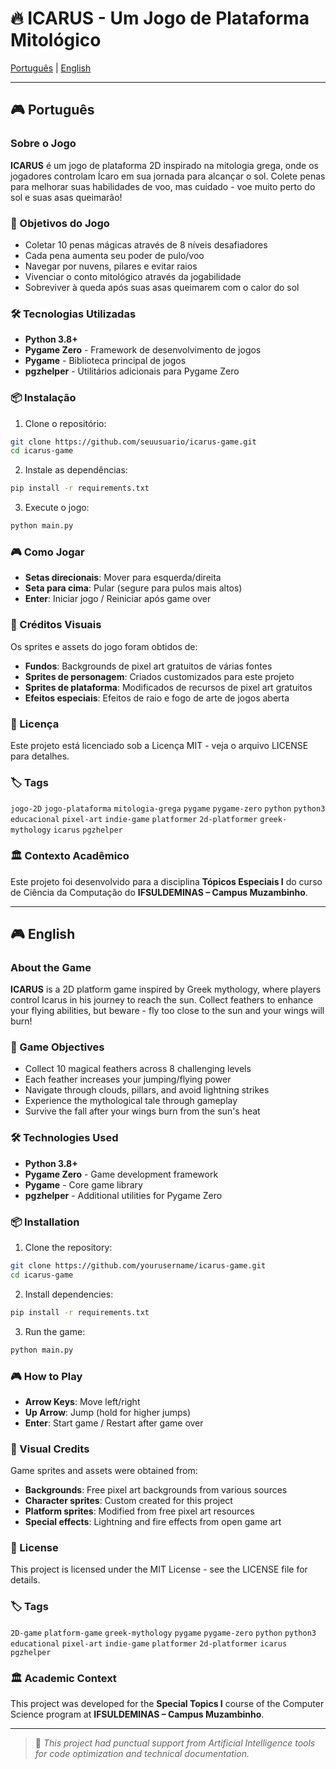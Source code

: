 # 🔥 ICARUS - Um Jogo de Plataforma Mitológico

[Português](#português) | [English](#english)

---

<a id="português"></a>
## 🎮 Português

### Sobre o Jogo
**ICARUS** é um jogo de plataforma 2D inspirado na mitologia grega, onde os jogadores controlam Ícaro em sua jornada para alcançar o sol. Colete penas para melhorar suas habilidades de voo, mas cuidado - voe muito perto do sol e suas asas queimarão!

### 🎯 Objetivos do Jogo
- Coletar 10 penas mágicas através de 8 níveis desafiadores
- Cada pena aumenta seu poder de pulo/voo
- Navegar por nuvens, pilares e evitar raios
- Vivenciar o conto mitológico através da jogabilidade
- Sobreviver à queda após suas asas queimarem com o calor do sol

### 🛠️ Tecnologias Utilizadas
- **Python 3.8+**
- **Pygame Zero** - Framework de desenvolvimento de jogos
- **Pygame** - Biblioteca principal de jogos
- **pgzhelper** - Utilitários adicionais para Pygame Zero

### 📦 Instalação

1. Clone o repositório:
```bash
git clone https://github.com/seuusuario/icarus-game.git
cd icarus-game
```

2. Instale as dependências:
```bash
pip install -r requirements.txt
```

3. Execute o jogo:
```bash
python main.py
```

### 🎮 Como Jogar
- **Setas direcionais**: Mover para esquerda/direita
- **Seta para cima**: Pular (segure para pulos mais altos)
- **Enter**: Iniciar jogo / Reiniciar após game over

### 🎨 Créditos Visuais
Os sprites e assets do jogo foram obtidos de:
- **Fundos**: Backgrounds de pixel art gratuitos de várias fontes
- **Sprites de personagem**: Criados customizados para este projeto
- **Sprites de plataforma**: Modificados de recursos de pixel art gratuitos
- **Efeitos especiais**: Efeitos de raio e fogo de arte de jogos aberta

### 📝 Licença
Este projeto está licenciado sob a Licença MIT - veja o arquivo LICENSE para detalhes.

### 🏷️ Tags
`jogo-2D` `jogo-plataforma` `mitologia-grega` `pygame` `pygame-zero` `python` `python3` `educacional` `pixel-art` `indie-game` `platformer` `2d-platformer` `greek-mythology` `icarus` `pgzhelper`

### 🏛️ Contexto Acadêmico
Este projeto foi desenvolvido para a disciplina **Tópicos Especiais I** do curso de Ciência da Computação do **IFSULDEMINAS – Campus Muzambinho**.

---

<a id="english"></a>
## 🎮 English

### About the Game
**ICARUS** is a 2D platform game inspired by Greek mythology, where players control Icarus in his journey to reach the sun. Collect feathers to enhance your flying abilities, but beware - fly too close to the sun and your wings will burn!

### 🎯 Game Objectives
- Collect 10 magical feathers across 8 challenging levels
- Each feather increases your jumping/flying power
- Navigate through clouds, pillars, and avoid lightning strikes
- Experience the mythological tale through gameplay
- Survive the fall after your wings burn from the sun's heat

### 🛠️ Technologies Used
- **Python 3.8+**
- **Pygame Zero** - Game development framework
- **Pygame** - Core game library
- **pgzhelper** - Additional utilities for Pygame Zero

### 📦 Installation

1. Clone the repository:
```bash
git clone https://github.com/yourusername/icarus-game.git
cd icarus-game
```

2. Install dependencies:
```bash
pip install -r requirements.txt
```

3. Run the game:
```bash
python main.py
```

### 🎮 How to Play
- **Arrow Keys**: Move left/right
- **Up Arrow**: Jump (hold for higher jumps)
- **Enter**: Start game / Restart after game over

### 🎨 Visual Credits
Game sprites and assets were obtained from:
- **Backgrounds**: Free pixel art backgrounds from various sources
- **Character sprites**: Custom created for this project
- **Platform sprites**: Modified from free pixel art resources
- **Special effects**: Lightning and fire effects from open game art

### 📝 License
This project is licensed under the MIT License - see the LICENSE file for details.

### 🏷️ Tags
`2D-game` `platform-game` `greek-mythology` `pygame` `pygame-zero` `python` `python3` `educational` `pixel-art` `indie-game` `platformer` `2d-platformer` `icarus` `pgzhelper`

### 🏛️ Academic Context
This project was developed for the **Special Topics I** course of the Computer Science program at **IFSULDEMINAS – Campus Muzambinho**.

---

> 🧠 *This project had punctual support from Artificial Intelligence tools for code optimization and technical documentation.*
